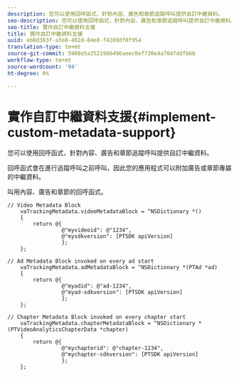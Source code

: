 ```yaml
---
description: 您可以使用回呼函式，針對內容、廣告和章節追蹤呼叫提供自訂中繼資料。
seo-description: 您可以使用回呼函式，針對內容、廣告和章節追蹤呼叫提供自訂中繼資料。
seo-title: 實作自訂中繼資料支援
title: 實作自訂中繼資料支援
uuid: eb8d383f-a3e8-402d-84e8-f4209df0f954
translation-type: tm+mt
source-git-commit: 5908e5a3521966496aeec0ef730e4a704fddfb68
workflow-type: tm+mt
source-wordcount: '94'
ht-degree: 0%

---
```



# 實作自訂中繼資料支援{#implement-custom-metadata-support}

您可以使用回呼函式，針對內容、廣告和章節追蹤呼叫提供自訂中繼資料。

回呼函式會在進行追蹤呼叫之前呼叫，因此您的應用程式可以附加廣告或章節專屬的中繼資料。

叫用內容、廣告和章節的回呼函式。

```
// Video Metadata Block 
    vaTrackingMetadata.videoMetadataBlock = ^NSDictionary *() 
    { 
        return @{ 
                 @"myvideoid": @"1234", 
                 @"mysdkversion": [PTSDK apiVersion] 
                 }; 
    }; 
      
// Ad Metadata Block invoked on every ad start 
    vaTrackingMetadata.adMetadataBlock = ^NSDictionary *(PTAd *ad) 
    { 
        return @{ 
                 @"myadid": @"ad-1234", 
                 @"myad-sdkversion": [PTSDK apiVersion] 
                 }; 
    }; 
      
// Chapter Metadata Block invoked on every chapter start 
    vaTrackingMetadata.chapterMetadataBlock = ^NSDictionary *(PTVideoAnalyticsChapterData *chapter) 
    { 
        return @{ 
                 @"mychapterid": @"chapter-1234", 
                 @"mychapter-sdkversion": [PTSDK apiVersion] 
                 }; 
    };
```

